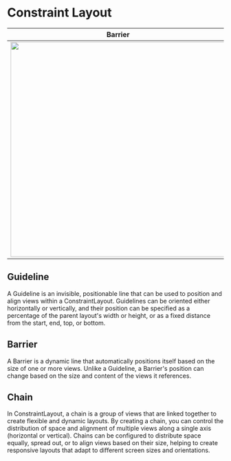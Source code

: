 # Constraint Layout

| Barrier | Guideline | Chain |
| -- | -- | -- |
| <a href="/app/src/main/java/com/jetpack/compose/learning/constraintlayout/BarrierActivity.kt#L49" target="_blank"><img src="/gif/Constraint/Barrier.png" height="500px"/></a> | <a href="/app/src/main/java/com/jetpack/compose/learning/constraintlayout/GuidelineActivity.kt#L48" target="_blank"><img src="/gif/Constraint/Guideline.png" height="500px"/></a> | <a href="/app/src/main/java/com/jetpack/compose/learning/constraintlayout/ChainActivity.kt#L52" target="_blank"><img src="/gif/Constraint/Chain.png" height="500px"/></a> |

## Guideline
A Guideline is an invisible, positionable line that can be used to position and align views within a ConstraintLayout. Guidelines can be oriented either horizontally or vertically, and their position can be specified as a percentage of the parent layout's width or height, or as a fixed distance from the start, end, top, or bottom.

## Barrier
A Barrier is a dynamic line that automatically positions itself based on the size of one or more views. Unlike a Guideline, a Barrier's position can change based on the size and content of the views it references.

## Chain
In ConstraintLayout, a chain is a group of views that are linked together to create flexible and dynamic layouts. By creating a chain, you can control the distribution of space and alignment of multiple views along a single axis (horizontal or vertical). Chains can be configured to distribute space equally, spread out, or to align views based on their size, helping to create responsive layouts that adapt to different screen sizes and orientations.
